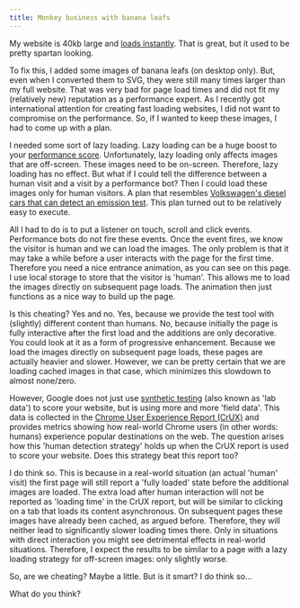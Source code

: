 ```yaml
---
title: Monkey business with banana leafs
---
```


My website is 40kb large and [loads instantly](/blog/websites-that-load-instantly/). That is great, but it used to be pretty spartan looking. 

To fix this, I added some images of banana leafs (on desktop only). But, even when I converted them to SVG, they were still many times larger than my full website. That was very bad for page load times and did not fit my (relatively new) reputation as a performance expert. As I recently got international attention for creating fast loading websites, I did not want to compromise on the performance. So, if I wanted to keep these images, I had to come up with a plan.

I needed some sort of lazy loading. Lazy loading can be a huge boost to your [performance score](/blog/google-lighthouse-score/). Unfortunately, lazy loading only affects images that are off-screen. These images need to be on-screen. Therefore, lazy loading has no effect. But what if I could tell the difference between a human visit and a visit by a performance bot? Then I could load these images only for human visitors. A plan that resembles [Volkswagen's diesel cars that can detect an emission test](https://en.wikipedia.org/wiki/Volkswagen_emissions_scandal). This plan turned out to be relatively easy to execute.

All I had to do is to put a listener on touch, scroll and click events. Performance bots do not fire these events. Once the event fires, we know the visitor is human and we can load the images. The only problem is that it may take a while before a user interacts with the page for the first time. Therefore you need a nice entrance animation, as you can see on this page. I use local storage to store that the visitor is 'human'. This allows me to load the images directly on subsequent page loads. The animation then just functions as a nice way to build up the page.

Is this cheating? Yes and no. Yes, because we provide the test tool with (slightly) different content than humans. No, because initially the page is fully interactive after the first load and the additions are only decorative. You could look at it as a form of progressive enhancement. Because we load the images directly on subsequent page loads, these pages are actually heavier and slower. However, we can be pretty certain that we are loading cached images in that case, which minimizes this slowdown to almost none/zero. 

However, Google does not just use [synthetic testing](https://raygun.com/blog/synthetic-testing/) (also known as 'lab data') to score your website, but is using more and more 'field data'. This data is collected in the [Chrome User Experience Report (CrUX)](https://developers.google.com/web/tools/chrome-user-experience-report/) and provides metrics showing how real-world Chrome users (in other words: humans) experience popular destinations on the web. The question arises how this 'human detection strategy' holds up when the CrUX report is used to score your website. Does this strategy beat this report too?

I do think so. This is because in a real-world situation (an actual 'human' visit) the first page will still report a 'fully loaded' state before the additional images are loaded. The extra load after human interaction will not be reported as 'loading time' in the CrUX report, but will be similar to clicking on a tab that loads its content asynchronous. On subsequent pages these images have already been cached, as argued before. Therefore, they will neither lead to significantly slower loading times there. Only in situations with direct interaction you might see detrimental effects in real-world situations. Therefore, I expect the results to be similar to a page with a lazy loading strategy for off-screen images: only slightly worse.

So, are we cheating? Maybe a little. But is it smart? I do think so... 

What do you think?